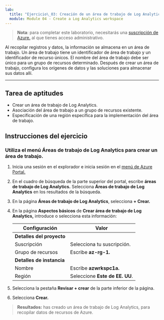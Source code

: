 ```yaml
---
lab:
  title: "Ejercicio\_03: Creación de un área de trabajo de Log Analytics"
  module: Module 04 - Create a Log Analytics workspace
---
```



>**Nota**: para completar este laboratorio, necesitarás una [suscripción de Azure.](https://azure.microsoft.com/en-us/free/?azure-portal=true) al que tienes acceso administrativo. 


Al recopilar registros y datos, la información se almacena en un área de trabajo. Un área de trabajo tiene un identificador de área de trabajo y un identificador de recurso únicos. El nombre del área de trabajo debe ser único para un grupo de recursos determinado. Después de crear un área de trabajo, configura los orígenes de datos y las soluciones para almacenar sus datos allí. 

---

## Tarea de aptitudes

- Crear un área de trabajo de Log Analytics.
- Asociación del área de trabajo a un grupo de recursos existente.
- Especificación de una región específica para la implementación del área de trabajo.

## Instrucciones del ejercicio 

### Utiliza el menú Áreas de trabajo de Log Analytics para crear un área de trabajo.

1. Inicia una sesión en el explorador e inicia sesión en el [menú de Azure Portal.](https://portal.azure.com/)
   
2. En el cuadro de búsqueda de la parte superior del portal, escribe **áreas de trabajo de Log Analytics.** Selecciona **Áreas de trabajo de Log Analytics** en los resultados de la búsqueda.

3. En la página **Áreas de trabajo de Log Analytics**, selecciona **+ Crear.**

4. En la página **Aspectos básicos** de **Crear área de trabajo de Log Analytics,** introduce o selecciona esta información:
   
   |Configuración|Valor|
   |---|---|
   |**Detalles del proyecto**|
   |Suscripción|Selecciona tu suscripción.|
   |Grupo de recursos|Escribe **az-rg-1.**|
   |**Detalles de instancia**|
   |Nombre|Escribe **azwrkspc1a.**|
   |Región|Seleccione **Este de EE. UU**.|

5. Selecciona la pestaña **Revisar + crear** de la parte inferior de la página.
  
6. Selecciona **Crear.**

> **Resultados:** has creado un área de trabajo de Log Analytics, para recopilar datos de recursos de Azure.
